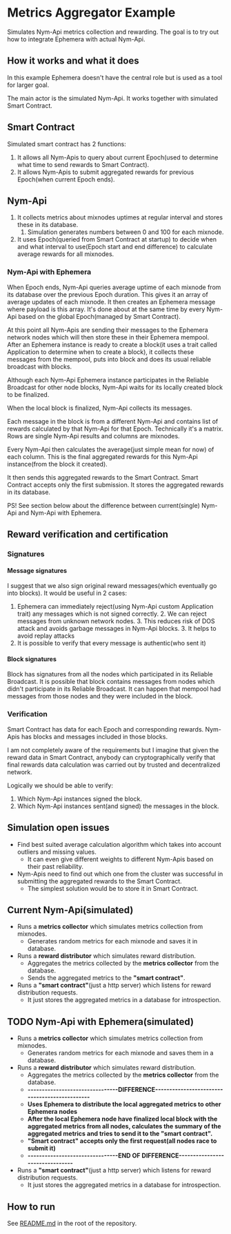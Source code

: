 # Metrics Aggregator Example

Simulates Nym-Api metrics collection and rewarding. The goal is to try out how to integrate Ephemera with actual
Nym-Api.

## How it works and what it does

In this example Ephemera doesn't have the central role but is used as a tool for larger goal.

The main actor is the simulated Nym-Api. It works together with simulated Smart Contract.

## Smart Contract

Simulated smart contract has 2 functions:
1. It allows all Nym-Apis to query about current Epoch(used to determine what time to send rewards to Smart Contract).
2. It allows Nym-Apis to submit aggregated rewards for previous Epoch(when current Epoch ends).

## Nym-Api

1. It collects metrics about mixnodes uptimes at regular interval and stores these in its database.
   1. Simulation generates numbers between 0 and 100 for each mixnode.
2. It uses Epoch(queried from Smart Contract at startup) to decide when and what interval to use(Epoch start and end difference)
to calculate average rewards for all mixnodes.
   
### Nym-Api with Ephemera

When Epoch ends, Nym-Api queries average uptime of each mixnode from its database over the previous Epoch duration.
This gives it an array of average updates of each mixnode. It then creates an Ephemera message where payload is
this array. It's done about at the same time by every Nym-Api based on the global Epoch(managed by Smart Contract).

At this point all Nym-Apis are sending their messages to the Ephemera network nodes which will then store these in 
their Ephemera mempool.
After an Ephemera instance is ready to create a block(it uses a trait called Application to determine when to create a block),
it collects these messages from the mempool, puts into block and does its usual reliable broadcast with blocks.

Although each Nym-Api Ephemera instance participates in the Reliable Broadcast for other node blocks,
Nym-Api waits for its locally created block to be finalized. 

When the local block is finalized, Nym-Api collects its messages. 

Each message in the block is from a different Nym-Api and contains list of rewards calculated 
by that Nym-Api for that Epoch. Technically it's a matrix. Rows are single Nym-Api results and columns are mixnodes.

Every Nym-Api then calculates the average(just simple mean for now) of each column. This is the final aggregated rewards for this Nym-Api
instance(from the block it created). 

It then sends this aggregated rewards to the Smart Contract.
Smart Contract accepts only the first submission. It stores the aggregated rewards in its database.

PS! See section below about the difference between current(single) Nym-Api and Nym-Api with Ephemera.

## Reward verification and certification

### Signatures

#### Message signatures
I suggest that we also sign original reward messages(which eventually go into blocks). It would be useful in 2 cases:
1. Ephemera can immediately reject(using Nym-Api custom Application trait) any messages which is not signed correctly.
   2. We can reject messages from unknown network nodes.
   3. This reduces risk of DOS attack and avoids garbage messages in Nym-Api blocks.
   3. It helps to avoid replay attacks
4. It is possible to verify that every message is authentic(who sent it)

#### Block signatures
Block has signatures from all the nodes which participated in its Reliable Broadcast.
It is possible that block contains messages from nodes which didn't participate in its Reliable Broadcast.
It can happen that mempool had messages from those nodes and they were included in the block.

### Verification
Smart Contract has data for each Epoch and corresponding rewards.
Nym-Apis has blocks and messages included in those blocks.

I am not completely aware of the requirements but I imagine that given the reward data in Smart Contract,
anybody can cryptographically verify that final rewards data calculation was carried out by trusted and decentralized network.

Logically we should be able to verify:
1. Which Nym-Api instances signed the block.
2. Which Nym-Api instances sent(and signed) the messages in the block.

## Simulation open issues
* Find best suited average calculation algorithm which takes into account outliers and missing values.
  * It can even give different weights to different Nym-Apis based on their past reliability.
* Nym-Apis need to find out which one from the cluster was successful in submitting the aggregated rewards to the Smart Contract.
  * The simplest solution would be to store it in Smart Contract.

## Current Nym-Api(simulated)

* Runs a **metrics collector** which simulates metrics collection from mixnodes.
    * Generates random metrics for each mixnode and saves it in database.
* Runs a **reward distributor** which simulates reward distribution.
    * Aggregates the metrics collected by the **metrics collector** from the database.
    * Sends the aggregated metrics to the **"smart contract"**.
* Runs a **"smart contract"**(just a http server) which listens for reward distribution requests.
    * It just stores the aggregated metrics in a database for introspection.

## **TODO** Nym-Api with Ephemera(simulated)

* Runs a **metrics collector** which simulates metrics collection from mixnodes.
    * Generates random metrics for each mixnode and saves them in a database.
* Runs a **reward distributor** which simulates reward distribution.
    * Aggregates the metrics collected by the **metrics collector** from the database.
    * **--------------------------------DIFFERENCE----------------------------------------------**
    * **Uses Ephemera to distribute the local aggregated metrics to other Ephemera nodes**
    * **After the local Ephemera node have finalized local block with the aggregated metrics from all nodes,
      calculates the summary of the aggregated metrics and tries to send it to the "smart contract".**
    * **"Smart contract" accepts only the first request(all nodes race to submit it)**
    * **--------------------------------END OF DIFFERENCE--------------------------------**
* Runs a **"smart contract"**(just a http server) which listens for reward distribution requests.
    * It just stores the aggregated metrics in a database for introspection.




## How to run

See [README.md](../../scripts/README.md) in the root of the repository.